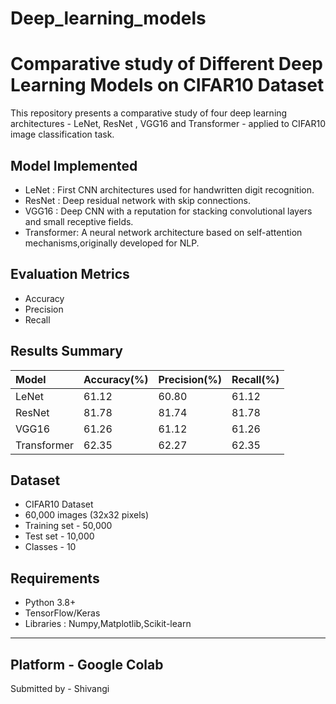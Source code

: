 # Deep_learning_models
# Comparative study of Different Deep Learning Models on CIFAR10 Dataset

This repository presents a comparative study of four deep learning architectures - LeNet, ResNet , VGG16 and Transformer - applied to CIFAR10 image classification task.
## Model Implemented

- LeNet : First CNN architectures used for handwritten digit recognition.
- ResNet : Deep residual network with skip connections.
- VGG16 : Deep CNN with a reputation for stacking convolutional layers and small receptive fields.
- Transformer: A neural network architecture based on self-attention mechanisms,originally developed for NLP.

## Evaluation Metrics

- Accuracy
- Precision
- Recall
## Results Summary



| Model | Accuracy(%) | Precision(%) |  Recall(%)       |
| :----------- | :------- | :--------- | :------------------ |
| LeNet | 61.12 | 60.80 | 61.12 |
| ResNet| 81.78 | 81.74 | 81.78 |
| VGG16 | 61.26 | 61.12 | 61.26 |
| Transformer | 62.35 | 62.27 | 62.35 |


## Dataset

- CIFAR10 Dataset
- 60,000 images (32x32 pixels)
- Training set - 50,000
- Test set - 10,000
- Classes - 10 

## Requirements

- Python 3.8+
- TensorFlow/Keras
- Libraries : Numpy,Matplotlib,Scikit-learn
------

Platform - Google Colab
-----
Submitted by - Shivangi
